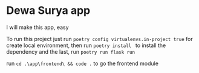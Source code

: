 # Dewa Surya app

I will make this app, easy

To run this project just run `poetry config virtualenvs.in-project true` for create local environment, then run `poetry install ` to install the dependency and the last, run `poetry run flask run `


run `cd .\app\frontend\ && code .` to go the frontend module 
